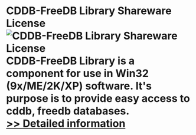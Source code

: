 # CDDB-FreeDB Library Shareware License<br />![CDDB-FreeDB Library Shareware License](https://mycommerce.akamaized.net/api/pimages/P300268750/BIG/300268750.JPG)<br />CDDB-FreeDB Library is a component for use in Win32 (9x/ME/2K/XP) software. It's purpose is to provide easy access to cddb, freedb databases.<br />[>> Detailed information](https://secure.shareit.com/shareit/product.html?productid=300268750&affiliateid=200057808)